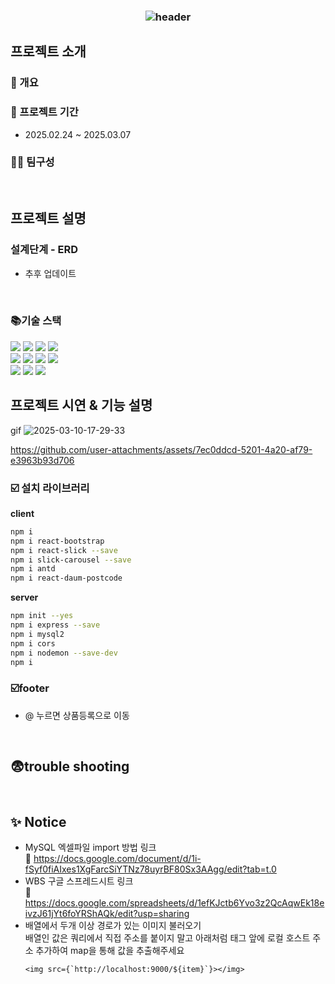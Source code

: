 ### <div align=center>![header](https://capsule-render.vercel.app/api?type=waving&color=0:672092,100:ECCDFF&width=1000&height=200&section=header&text=Kurly%20Clone%20Cording%20Team%20Project&fontSize=30&fontColor=FFFFFF&fontAlignY=35)</div>


## 프로젝트 소개

### 📄 개요

### 📆 프로젝트 기간
- 2025.02.24 ~ 2025.03.07
### 🙋‍♀️ 팀구성

<br>

## 프로젝트 설명
### 설계단계 - ERD 
- 추후 업데이트
<br>

### 📚기술 스택

<div align=left> 
  <img src="https://img.shields.io/badge/html5-E34F26?style=for-the-badge&logo=html5&logoColor=white"> 
  <img src="https://img.shields.io/badge/css-1572B6?style=for-the-badge&logo=css3&logoColor=white"> 
  <img src="https://img.shields.io/badge/javascript-F7DF1E?style=for-the-badge&logo=javascript&logoColor=black"> 
  <img src="https://img.shields.io/badge/mysql-4479A1?style=for-the-badge&logo=mysql&logoColor=white"> 
  <br>
  <img src="https://img.shields.io/badge/react-61DAFB?style=for-the-badge&logo=react&logoColor=black"> 
  <img src="https://img.shields.io/badge/node.js-339933?style=for-the-badge&logo=Node.js&logoColor=white">
  <img src="https://img.shields.io/badge/express-000000?style=for-the-badge&logo=express&logoColor=white">
  <img src="https://img.shields.io/badge/bootstrap-7952B3?style=for-the-badge&logo=bootstrap&logoColor=white">
  <br>
  <img src="https://img.shields.io/badge/github-181717?style=for-the-badge&logo=github&logoColor=white">
  <img src="https://img.shields.io/badge/git-F05032?style=for-the-badge&logo=git&logoColor=white">
  <img src="https://img.shields.io/badge/fontawesome-339AF0?style=for-the-badge&logo=fontawesome&logoColor=white">
  <br>
</div>



## 프로젝트 시연 & 기능 설명

gif
![2025-03-10-17-29-33](https://github.com/user-attachments/assets/593dbf57-3109-4dcf-91d6-7917db5d4e4c)





https://github.com/user-attachments/assets/7ec0ddcd-5201-4a20-af79-e3963b93d706




### ☑️ 설치 라이브러리  

<b>client</b>
  
```bash
npm i
npm i react-bootstrap
npm i react-slick --save
npm i slick-carousel --save
npm i antd
npm i react-daum-postcode
```

<b>server</b>
```bash
npm init --yes
npm i express --save
npm i mysql2
npm i cors
npm i nodemon --save-dev
npm i
```
### ☑️footer
- @ 누르면 상품등록으로 이동

<br>

## 😨trouble shooting

<br>


## ✨ Notice
- MySQL 엑셀파일 import 방법 링크 <br>
     🔗 https://docs.google.com/document/d/1i-fSyf0fiAIxes1XgFarcSiYTNz78uyrBF80Sx3AAgg/edit?tab=t.0  <br>
- WBS 구글 스프레드시트 링크 <br>
     🔗 https://docs.google.com/spreadsheets/d/1efKJctb6Yvo3z2QcAqwEk18eivzJ61jYt6foYRShAQk/edit?usp=sharing  <br>
- 배열에서 두개 이상 경로가 있는 이미지 불러오기  <br>
     배열인 값은  쿼리에서 직접 주소를 붙이지 말고 아래처럼 태그 앞에 로컬 호스트 주소 추가하여 map을 통해 값을 추출해주세요 
   ```
   <img src={`http://localhost:9000/${item}`}></img> 
   ```
   <br>

<br><br><br>

